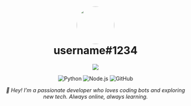<h1 align="center">
  <img src="https://cdn.discordapp.com/avatars/YOUR_DISCORD_ID/YOUR_AVATAR_HASH.png?size=128" width="100" style="border-radius: 50%;" />
  <br />
  username#1234
</h1>

<p align="center">
  <!-- Real-time Discord presence -->
  <img src="https://lanyard.cnrad.dev/api/YOUR_DISCORD_ID?theme=dark&borderRadius=25px&idleMessage=Offline" />
</p>

<p align="center">
  <!-- Your badges -->
  <img alt="Python" src="https://img.shields.io/badge/Python-3670A0?style=for-the-badge&logo=python&logoColor=ffdd54" />
  <img alt="Node.js" src="https://img.shields.io/badge/Node.js-339933?style=for-the-badge&logo=nodedotjs&logoColor=white" />
  <img alt="GitHub" src="https://img.shields.io/badge/GitHub-181717?style=for-the-badge&logo=github&logoColor=white" />
</p>

<p align="center">
  <!-- Manually add your Discord bio here -->
  <em>👋 Hey! I’m a passionate developer who loves coding bots and exploring new tech. Always online, always learning.</em>
</p>
